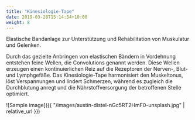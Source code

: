 ```yaml
---
title: "Kinesiologie-Tape"
date: 2019-03-28T15:14:54+10:00
weight: 8
---
```


Elastische Bandanlage zur Unterstützung und Rehabilitation von Muskulatur und Gelenken.

Durch das gezielte Anbringen von elastischen Bändern in Vordehnung entstehen feine Wellen, die Convolutions genannt werden. Diese Wellen erzeugen einen kontinuierlichen Reiz auf die Rezeptoren der Nerven-, Blut- und Lymphgefäße. Das Kinesiologie-Tape harmonisiert den Muskeltonus, löst Verspannungen und lindert Schmerzen, während es zugleich die Durchblutung anregt und die Nährstoffversorgung der betroffenen Stelle optimiert.

![Sample image]({{ "/images/austin-distel-nGc5RT2HmF0-unsplash.jpg" | relative_url }})
